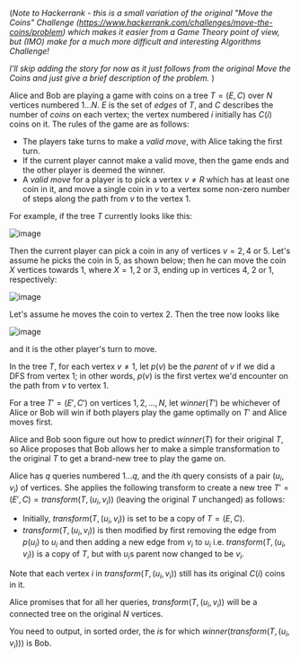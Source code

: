 (*Note to Hackerrank - this is a small variation of the original "Move the Coins" Challenge (https://www.hackerrank.com/challenges/move-the-coins/problem) which makes it easier from a Game Theory point of view, but (IMO) make for a much more difficult and interesting Algorithms Challenge!*

*I'll skip adding the story for now as it just follows from the original Move the Coins and just give a brief description of the problem.*
)

Alice and Bob are playing a game with coins on a tree $T=(E,C)$ over $N$ vertices numbered $1...N$. $E$ is the set of *edges* of $T$, and $C$ describes the number of *coins* on each vertex; the vertex numbered $i$ initially has $C(i)$ coins on it.  The rules of the game are as follows:

-  The players take turns to make a *valid move*, with Alice taking the first turn.
- If the current player cannot make a valid move, then the game ends and the other player is deemed the winner.
- A *valid move* for a player is to pick a vertex $v \ne R$ which has at least one coin in it, and move a single coin in $v$ to a vertex some non-zero number of steps along the path from $v$ to the vertex $1$. 


For example, if the tree $T$ currently looks like this:


![image](https://s3.amazonaws.com/hr-assets/0/1521711755-f6308f380d-move-the-coins-2-example-move-example-1of2.png)

Then the current player can pick a coin in any of vertices $v = 2, 4$ or $5$.  Let's assume he picks the coin in $5$, as shown below; then he can move the coin $X$ vertices towards $1$, where $X=1,2$ or $3$, ending up in vertices $4$, $2$ or $1$, respectively:


![image](https://s3.amazonaws.com/hr-assets/0/1521711917-0016648f68-move-the-coins-2-example-move-example-2of2.png)

Let's assume he moves the coin to vertex $2$.  Then the tree now looks like 


![image](https://s3.amazonaws.com/hr-assets/0/1521712073-48296db0ed-move-the-coins-2-example-move-example-3of3.png)

and it is the other player's turn to move.

In the tree $T$, for each vertex $v \ne 1$, let $p(v)$ be the *parent* of $v$ if we did a DFS from vertex $1$; in other words, $p(v)$ is the first vertex we'd encounter on the path from $v$ to vertex $1$.

For a tree $T'=(E',C')$ on vertices $1,2,...,N$, let $\textit{winner}(T')$ be whichever of Alice or Bob will win if both players play the game optimally on $T'$ and Alice moves first.

Alice and Bob soon figure out how to predict $\textit{winner}(T)$ for their original $T$, so Alice proposes that Bob allows her to make a simple transformation to the original $T$ to get a brand-new tree to play the game on.

Alice has $q$ queries numbered $1...q$, and the $i$th query consists of a pair $(u_i, v_i)$ of vertices.  She applies the following transform to create a new tree $T'=(E',C)=\textit{transform}(T, (u_i, v_i))$ (leaving the original $T$ unchanged) as follows:

- Initially, $\textit{transform}(T, (u_i, v_i))$ is set to be a copy of $T=(E,C)$.
- $\textit{transform}(T, (u_i, v_i))$ is then modified by first removing the edge from $p(u_i)$ to $u_i$ and then adding a new edge from $v_i$ to $u_i$ i.e. $\textit{transform}(T, (u_i, v_i))$ is a copy of $T$, but with $u_i$s parent now changed to be $v_i$.

Note that each vertex $i$ in $\textit{transform}(T, (u_i, v_i))$ still has its original $C(i)$ coins in it.

Alice promises that for all her queries, $\textit{transform}(T, (u_i, v_i))$ will be a connected tree on the original $N$ vertices.

You need to output, in sorted order, the $i$s for which $\textit{winner}(\textit{transform}(T, (u_i, v_i)))$ is Bob. 
